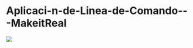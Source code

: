 # Aplicaci-n-de-Linea-de-Comando---MakeitReal

<img src="https://www.dropbox.com/s/c9qexr0on1em16b/Proyecto%20MakeitReal.png?dl=0">
